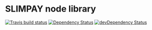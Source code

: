 # SLIMPAY node library

[![Travis build status](http://img.shields.io/travis/fjulia/slimpaylib.svg?style=flat)](https://travis-ci.org/fjulia/slimpaylib)
[![Dependency Status](https://david-dm.org/fjulia/slimpaylib.svg)](https://david-dm.org/fjulia/slimpaylib)
[![devDependency Status](https://david-dm.org/fjulia/slimpaylib/dev-status.svg)](https://david-dm.org/fjulia/slimpaylib#info=devDependencies)